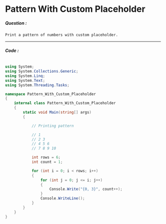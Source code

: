 # Pattern With Custom Placeholder

##### Question :

    Print a pattern of numbers with custom placeholder.

---

##### Code :

```c#

using System;
using System.Collections.Generic;
using System.Linq;
using System.Text;
using System.Threading.Tasks;

namespace Pattern_With_Custom_Placeholder
{
    internal class Pattern_With_Custom_Placeholder
    {
        static void Main(string[] args)
        {

            // Printing pattern

            // 1
            // 2 3
            // 4 5 6
            // 7 8 9 10

            int rows = 6;
            int count = 1;

            for (int i = 0; i < rows; i++)
            {
                for (int j = 0; j <= i; j++)
                {
                    Console.Write("{0, 3}", count++);
                }
                Console.WriteLine();
            }
        }
    }
}

```
